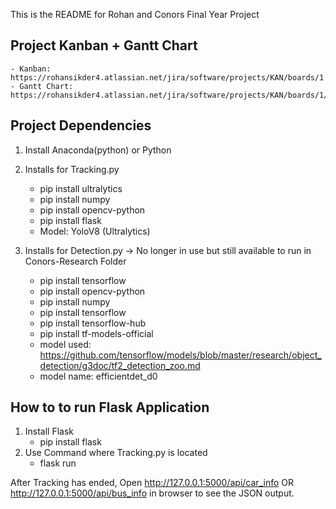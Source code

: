 This is the README for Rohan and Conors Final Year Project

## Project Kanban + Gantt Chart
    - Kanban: https://rohansikder4.atlassian.net/jira/software/projects/KAN/boards/1
    - Gantt Chart: https://rohansikder4.atlassian.net/jira/software/projects/KAN/boards/1/timeline

## Project Dependencies

1. Install Anaconda(python) or Python

2. Installs for Tracking.py
    - pip install ultralytics
    - pip install numpy
    - pip install opencv-python
    - pip install flask
    - Model: YoloV8 (Ultralytics)

3. Installs for Detection.py -> No longer in use but still available to run in Conors-Research Folder
    - pip install tensorflow
    - pip install opencv-python
    - pip install numpy
    - pip install tensorflow 
    - pip install tensorflow-hub
    - pip install tf-models-official
    - model used: https://github.com/tensorflow/models/blob/master/research/object_detection/g3doc/tf2_detection_zoo.md
    - model name: efficientdet_d0

## How to to run Flask Application
1. Install Flask
    - pip install flask
2. Use Command where Tracking.py is located
    - flask run

After Tracking has ended, Open http://127.0.0.1:5000/api/car_info OR http://127.0.0.1:5000/api/bus_info in browser to see the JSON output.

